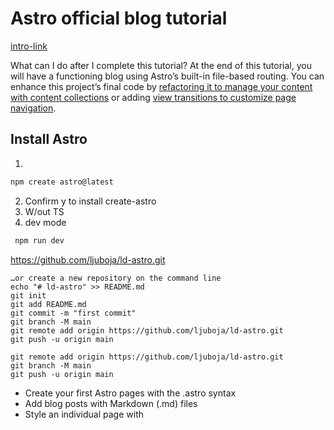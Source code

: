 # Astro official blog tutorial
[intro-link](https://docs.astro.build/en/tutorial/0-introduction/1/)

What can I do after I complete this tutorial?
At the end of this tutorial, you will have a functioning blog using Astro’s built-in file-based routing. You can enhance this project’s final code by [refactoring it to manage your content with content collections](https://docs.astro.build/en/tutorials/add-content-collections/) or adding [view transitions to customize page navigation](https://docs.astro.build/en/tutorials/add-view-transitions/).

## Install Astro
1. 
```zsh
npm create astro@latest
```
2. Confirm y to install create-astro
3. W/out TS
4. dev mode
``` zsh
 npm run dev
 ```


 https://github.com/ljuboja/ld-astro.git


 ```shell
 …or create a new repository on the command line
echo "# ld-astro" >> README.md
git init
git add README.md
git commit -m "first commit"
git branch -M main
git remote add origin https://github.com/ljuboja/ld-astro.git
git push -u origin main
```

```shell
git remote add origin https://github.com/ljuboja/ld-astro.git
git branch -M main
git push -u origin main
```

- Create your first Astro pages with the .astro syntax
- Add blog posts with Markdown (.md) files
- Style an individual page with <style>
- Apply global styles across pages